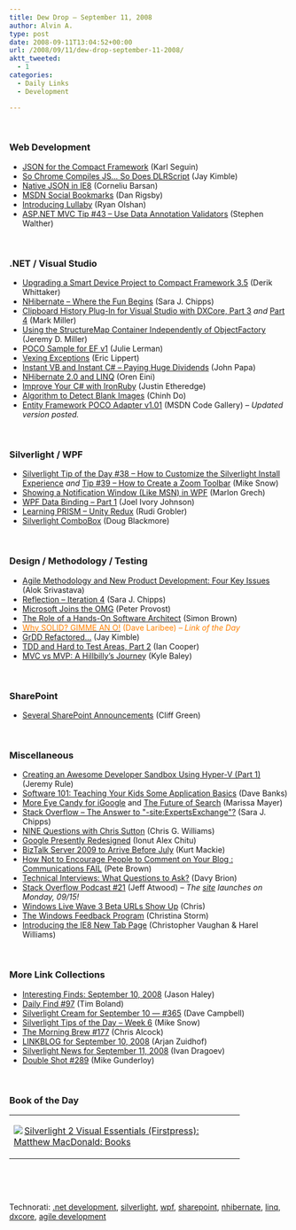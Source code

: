 ```yaml
---
title: Dew Drop – September 11, 2008
author: Alvin A.
type: post
date: 2008-09-11T13:04:52+00:00
url: /2008/09/11/dew-drop-september-11-2008/
aktt_tweeted:
  - 1
categories:
  - Daily Links
  - Development

---
```

</p> 

&#160;

### Web Development

  * <a target="_blank" href="http://codebetter.com/blogs/karlseguin/archive/2008/09/10/json-for-the-compact-framework.aspx">JSON for the Compact Framework</a> (Karl Seguin)
  * <a target="_blank" href="http://feeds.feedburner.com/~r/TheRuntime/~3/388681882/so-chrome-compiles-js.-so-does-dlrscript.aspx">So Chrome Compiles JS&#8230; So Does DLRScript</a> (Jay Kimble)
  * <a target="_blank" href="http://blogs.msdn.com/ie/archive/2008/09/10/native-json-in-ie8.aspx">Native JSON in IE8</a> (Corneliu Barsan)
  * <a target="_blank" href="http://www.danrigsby.com/blog/index.php/2008/09/10/msdn-social-bookmarks/">MSDN Social Bookmarks</a> (Dan Rigsby)
  * <a target="_blank" href="http://ryanolshan.com/technology/introducing-lullaby/">Introducing Lullaby</a> (Ryan Olshan)
  * <a target="_blank" href="http://weblogs.asp.net/stephenwalther/archive/2008/09/10/asp-net-mvc-tip-43-use-data-annotation-validators.aspx">ASP.NET MVC Tip #43 &#8211; Use Data Annotation Validators</a> (Stephen Walther)

&#160;

### .NET / Visual Studio

  * <a target="_blank" href="http://devlicio.us/blogs/derik_whittaker/archive/2008/09/10/upgrading-a-smart-device-project-to-compact-framework-3-5.aspx">Upgrading a Smart Device Project to Compact Framework 3.5</a> (Derik Whittaker)
  * <a target="_blank" href="http://girldeveloper.com/waxing-dev/nhibernate-when-the-fun-begins/">NHibernate &#8211; Where the Fun Begins</a> (Sara J. Chipps)
  * <a target="_blank" href="http://community.devexpress.com/blogs/markmiller/archive/2008/09/08/clipboard-history-plug-in-for-visual-studio-with-dxcore-part-3.aspx">Clipboard History Plug-In for Visual Studio with DXCore, Part 3</a>&#160;_and_&#160;<a target="_blank" href="http://community.devexpress.com/blogs/markmiller/archive/2008/09/10/clipboard-history-plug-in-for-visual-studio-with-dxcore-part-4.aspx">Part 4</a> (Mark Miller)
  * <a target="_blank" href="http://codebetter.com/blogs/jeremy.miller/archive/2008/09/10/using-the-structuremap-container-independently-of-objectfactory.aspx">Using the StructureMap Container Independently of ObjectFactory</a> (Jeremy D. Miller)
  * <a target="_blank" href="http://www.thedatafarm.com/blog/2008/09/10/POCOSampleForEFV1.aspx">POCO Sample for EF v1</a> (Julie Lerman)
  * <a target="_blank" href="http://blogs.msdn.com/ericlippert/archive/2008/09/10/vexing-exceptions.aspx">Vexing Exceptions</a> (Eric Lippert)
  * <a target="_blank" href="http://johnpapa.net/all/instant-vb-and-instant-c-ndash-paying-huge-dividends/">Instant VB and Instant C# &#8211; Paying Huge Dividends</a> (John Papa)
  * <a target="_blank" href="http://ayende.com/Blog/archive/2008/09/11/NHibernate-2.0-and-Linq.aspx">NHibernate 2.0 and LINQ</a> (Oren Eini)
  * <a target="_blank" href="http://www.codethinked.com/post/2008/09/10/Improve-your-C-with-IronRuby.aspx">Improve Your C# with IronRuby</a> (Justin Etheredge)
  * <a target="_blank" href="http://www.chinhdo.com/20080910/detect-blank-images/">Algorithm to Detect Blank Images</a> (Chinh Do)
  * <a target="_blank" href="http://code.msdn.microsoft.com/EFPocoAdapter/Release/ProjectReleases.aspx?ReleaseId=1520">Entity Framework POCO Adapter v1.01</a> (MSDN Code Gallery) _– Updated version posted._

&#160;

### Silverlight / WPF

  * <a target="_blank" href="http://silverlight.net/blogs/msnow/archive/2008/09/10/silverlight-tip-of-the-day-38-how-to-customize-the-silverlight-install-experience.aspx">Silverlight Tip of the Day #38 &#8211; How to Customize the Silverlight Install Experience</a>&#160;_and_&#160;<a target="_blank" href="http://silverlight.net/blogs/msnow/archive/2008/09/10/silverlight-tip-of-the-day-39-how-to-create-a-zoom-toolbar.aspx">Tip #39 &#8211; How to Create a Zoom Toolbar</a> (Mike Snow)
  * <a target="_blank" href="http://marlongrech.wordpress.com/2008/09/10/showing-a-notification-windowlike-msn-in-wpf/">Showing a Notification Window (Like MSN) in WPF</a> (Marlon Grech)
  * <a target="_blank" href="http://www.codeproject.com/KB/WPF/WpfDataBinding1.aspx">WPF Data Binding &#8211; Part 1</a> (Joel Ivory Johnson)
  * <a target="_blank" href="http://dotnet.org.za/rudi/archive/2008/09/11/learning-prism-unity-redux.aspx">Learning PRISM &#8211; Unity Redux</a> (Rudi Grobler)
  * <a target="_blank" href="http://www.silverlightshow.net/items/Silverlight-ComboBox.aspx">Silverlight ComboBox</a> (Doug Blackmore)

&#160;

### Design / Methodology / Testing

  * <a target="_blank" href="http://blogs.msdn.com/isv/archive/2008/07/29/agile-methodology-and-new-product-development-four-key-issues.aspx">Agile Methodology and New Product Development: Four Key Issues</a> (Alok Srivastava)
  * <a target="_blank" href="http://girldeveloper.com/reflection/reflection-iteration-4/">Reflection &#8211; Iteration 4</a> (Sara J. Chipps)
  * <a target="_blank" href="http://www.peterprovost.org/blog/post/Microsoft-Joins-the-OMG.aspx">Microsoft Joins the OMG</a> (Peter Provost)
  * <a target="_blank" href="http://www.codingthearchitecture.com/2008/09/10/the_role_of_a_hands_on_software_architect.html">The Role of a Hands-On Software Architect</a> (Simon Brown)
  * <a target="_blank" href="http://codebetter.com/blogs/david_laribee/archive/2008/09/11/why-solid-gimme-an-quot-o-quot.aspx"><font color="#ff8000">Why SOLID? GIMME AN O!</font></a> <font color="#ff8000">(Dave Laribee)<em> – Link of the Day</em></font>
  * <a target="_blank" href="http://feeds.feedburner.com/~r/TheRuntime/~3/388900705/grdd-refactored.aspx">GrDD Refactored&#8230;</a> (Jay Kimble)
  * <a target="_blank" href="http://codebetter.com/blogs/ian_cooper/archive/2008/09/10/tdd-and-hard-to-test-areas-part-2.aspx">TDD and Hard to Test Areas, Part 2</a> (Ian Cooper)
  * <a target="_blank" href="http://codebetter.com/blogs/kyle.baley/archive/2008/09/10/mvc-vs-mvp-a-hillbilly-s-journey.aspx">MVC vs MVP: A Hillbilly&#8217;s Journey</a> (Kyle Baley)

&#160;

### SharePoint

  * <a target="_blank" href="http://blogs.msdn.com/isv/archive/2008/09/02/several-sharepoint-announcements.aspx">Several SharePoint Announcements</a> (Cliff Green)

&#160;</p> 

### Miscellaneous

  * <a target="_blank" href="http://blogs.msdn.com/isv/archive/2008/08/04/creating-a-soa-development-environment-using-hyper-v.aspx">Creating an Awesome Developer Sandbox Using Hyper-V (Part 1)</a> (Jeremy Rule)
  * <a target="_blank" href="http://blog.wired.com/geekdad/2008/09/teaching-your-k.html">Software 101: Teaching Your Kids Some Application Basics</a> (Dave Banks)
  * <a target="_blank" href="http://googleblog.blogspot.com/2008/09/more-eye-candy-for-igoogle.html">More Eye Candy for iGoogle</a> and <a target="_blank" href="http://googleblog.blogspot.com/2008/09/future-of-search.html">The Future of Search</a> (Marissa Mayer)
  * <a target="_blank" href="http://girldeveloper.com/intar-social-commentary/stackoverflow-the-answer-to-quot-site-expertsexchange-quot/">Stack Overflow &#8211; The Answer to "-site:ExpertsExchange"?</a> (Sara J. Chipps)
  * <a target="_blank" href="http://geekswithblogs.net/cwilliams/archive/2008/09/10/125061.aspx">NINE Questions with Chris Sutton</a> (Chris G. Williams)
  * <a target="_blank" href="http://googlesystem.blogspot.com/2008/09/google-presently-redesigned.html">Google Presently Redesigned</a> (Ionut Alex Chitu)
  * <a target="_blank" href="http://entmag.com/news/rss.asp?editorialsid=10179">BizTalk Server 2009 to Arrive Before July</a> (Kurt Mackie)
  * <a target="_blank" href="http://community.irritatedvowel.com/blogs/pete_browns_blog/archive/2008/09/10/How-not-to-Encourage-People-to-Comment-on-your-Blog-_3A00_-Communications-FAIL.aspx">How Not to Encourage People to Comment on Your Blog : Communications FAIL</a> (Pete Brown)
  * <a target="_blank" href="http://davybrion.com/blog/2008/09/technical-interviews-what-questions-to-ask/">Technical Interviews: What Questions to Ask?</a> (Davy Brion)
  * <a target="_blank" href="http://blog.stackoverflow.com/2008/09/podcast-21/">Stack Overflow Podcast #21</a> (Jeff Atwood) _– The_ <a target="_blank" href="http://stackoverflow.com/"><em>site</em></a> _launches on Monday, 09/15!_
  * <a target="_blank" href="http://feeds.feedburner.com/~r/liveside/~3/389078678/windows-live-wave-3-beta-urls-show-up.aspx">Windows Live Wave 3 Beta URLs Show Up</a> (Chris)
  * <a target="_blank" href="http://blogs.msdn.com/e7/archive/2008/09/10/the-windows-feedback-program.aspx">The Windows Feedback Program</a> (Christina Storm)
  * <a target="_blank" href="http://blogs.msdn.com/ie/archive/2008/09/10/introducing-the-ie8-new-tab-page.aspx">Introducing the IE8 New Tab Page</a> (Christopher Vaughan & Harel Williams)</p> </p> 

&#160;

### More Link Collections

  * <a target="_blank" href="http://jasonhaley.com/blog/archive/2008/09/10/142257.aspx">Interesting Finds: September 10, 2008</a> (Jason Haley)
  * <a target="_blank" href="http://www.techtoolblog.com/archives/daily-find-97">Daily Find #97</a> (Tim Boland)
  * <a target="_blank" href="http://geekswithblogs.net/WynApseTechnicalMusings/archive/2008/09/10/125069.aspx">Silverlight Cream for September 10 &#8212; #365</a> (Dave Campbell)
  * <a target="_blank" href="http://blogs.msdn.com/webdevtools/archive/2008/09/11/silverlight-tips-of-the-day-week-6.aspx">Silverlight Tips of the Day &#8211; Week 6</a> (Mike Snow)
  * <a target="_blank" href="http://blog.cwa.me.uk/2008/09/11/the-morning-brew-177/">The Morning Brew #177</a> (Chris Alcock)
  * <a target="_blank" href="http://www.arjansworld.com/2008/09/11/linkblog-for-september-10-2008/">LINKBLOG for September 10, 2008</a> (Arjan Zuidhof)
  * <a target="_blank" href="http://www.silverlightshow.net/news/Silverlight-news-for-September-11-2008.aspx">Silverlight News for September 11, 2008</a> (Ivan Dragoev)
  * <a target="_blank" href="http://afreshcup.com/?p=941">Double Shot #289</a> (Mike Gunderloy)

&#160;

### Book of the Day

<div style="padding-bottom: 0px; margin: 0px; padding-left: 0px; padding-right: 0px; display: inline; float: none; padding-top: 0px" id="scid:7dc1bd33-94bd-46fd-a20b-0131235bcd47:f7ee4c08-4422-41d0-8a4c-48bd2f4d6457" class="wlWriterSmartContent">
  <table cellspacing="0" cellpadding="2" width="400" border="0" unselectable="on">
    <tr>
      <td valign="top" width="400">
        <p>
          <a title="Silverlight 2 Visual Essentials (Firstpress): Matthew MacDonald: Books" href="http://www.amazon.com/exec/obidos/ASIN/1430215828/alvinashcraft-20"><img data-recalc-dims="1" decoding="async" src="https://i0.wp.com/images.amazon.com/images/P/1430215828.01.MZZZZZZZ.jpg?w=660" border="0" align="left" style="float:left" />Silverlight 2 Visual Essentials (Firstpress): Matthew MacDonald: Books</a>
        </p>
      </td>
    </tr>
  </table>
</div></p> </p> </p> </p> </p> </p> </p> </p> </p> </p> </p> </p> </p> </p> </p> </p> </p> </p> </p> </p> </p> </p> </p> </p> </p> </p> 

&#160;

<div style="padding-bottom: 0px; margin: 0px; padding-left: 0px; padding-right: 0px; display: inline; float: none; padding-top: 0px" id="scid:C16BAC14-9A3D-4c50-9394-FBFEF7A93539:58e37952-5ea5-4331-b488-8eda3bd7d589" class="wlWriterSmartContent">
  <!--dotnetkickit-->
</div>

&#160;

<div style="padding-bottom: 0px; margin: 0px; padding-left: 0px; padding-right: 0px; display: inline; float: none; padding-top: 0px" id="scid:d7bf807d-7bb0-458a-811f-90c51817d5c2:88dd526b-8ed8-48ed-ab5b-ef97d8e1715e" class="wlWriterSmartContent">
  <p>
    <span class="TagSite">Technorati:</span> <a href="http://technorati.com/tag/.net+development" rel="tag" class="tag">.net development</a>, <a href="http://technorati.com/tag/silverlight" rel="tag" class="tag">silverlight</a>, <a href="http://technorati.com/tag/wpf" rel="tag" class="tag">wpf</a>, <a href="http://technorati.com/tag/sharepoint" rel="tag" class="tag">sharepoint</a>, <a href="http://technorati.com/tag/nhibernate" rel="tag" class="tag">nhibernate</a>, <a href="http://technorati.com/tag/linq" rel="tag" class="tag">linq</a>, <a href="http://technorati.com/tag/dxcore" rel="tag" class="tag">dxcore</a>, <a href="http://technorati.com/tag/agile+development" rel="tag" class="tag">agile development</a><br /><!-- StartInsertedTags: .net development, silverlight, wpf, sharepoint, nhibernate, linq, dxcore, agile development :EndInsertedTags -->
  </p>
</div>